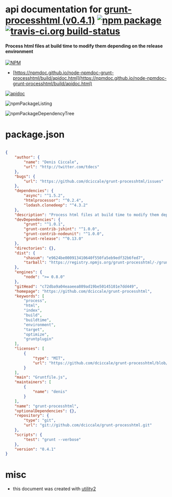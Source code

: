 # api documentation for  [grunt-processhtml (v0.4.1)](https://github.com/dciccale/grunt-processhtml)  [![npm package](https://img.shields.io/npm/v/npmdoc-grunt-processhtml.svg?style=flat-square)](https://www.npmjs.org/package/npmdoc-grunt-processhtml) [![travis-ci.org build-status](https://api.travis-ci.org/npmdoc/node-npmdoc-grunt-processhtml.svg)](https://travis-ci.org/npmdoc/node-npmdoc-grunt-processhtml)
#### Process html files at build time to modify them depending on the release environment

[![NPM](https://nodei.co/npm/grunt-processhtml.png?downloads=true&downloadRank=true&stars=true)](https://www.npmjs.com/package/grunt-processhtml)

- [https://npmdoc.github.io/node-npmdoc-grunt-processhtml/build/apidoc.html](https://npmdoc.github.io/node-npmdoc-grunt-processhtml/build/apidoc.html)

[![apidoc](https://npmdoc.github.io/node-npmdoc-grunt-processhtml/build/screenCapture.buildCi.browser.%252Ftmp%252Fbuild%252Fapidoc.html.png)](https://npmdoc.github.io/node-npmdoc-grunt-processhtml/build/apidoc.html)

![npmPackageListing](https://npmdoc.github.io/node-npmdoc-grunt-processhtml/build/screenCapture.npmPackageListing.svg)

![npmPackageDependencyTree](https://npmdoc.github.io/node-npmdoc-grunt-processhtml/build/screenCapture.npmPackageDependencyTree.svg)



# package.json

```json

{
    "author": {
        "name": "Denis Ciccale",
        "url": "http://twitter.com/tdecs"
    },
    "bugs": {
        "url": "https://github.com/dciccale/grunt-processhtml/issues"
    },
    "dependencies": {
        "async": "^1.5.2",
        "htmlprocessor": "^0.2.4",
        "lodash.clonedeep": "^4.3.2"
    },
    "description": "Process html files at build time to modify them depending on the release environment",
    "devDependencies": {
        "grunt": "^1.0.1",
        "grunt-contrib-jshint": "^1.0.0",
        "grunt-contrib-nodeunit": "^1.0.0",
        "grunt-release": "^0.13.0"
    },
    "directories": {},
    "dist": {
        "shasum": "e9624be000913410640f550fa5eb9edf32b6fed7",
        "tarball": "https://registry.npmjs.org/grunt-processhtml/-/grunt-processhtml-0.4.1.tgz"
    },
    "engines": {
        "node": ">= 0.8.0"
    },
    "gitHead": "c72dba9a04eaaeea809ad19be50145101e7dd449",
    "homepage": "https://github.com/dciccale/grunt-processhtml",
    "keywords": [
        "process",
        "html",
        "index",
        "build",
        "buildtime",
        "environment",
        "target",
        "optimize",
        "gruntplugin"
    ],
    "licenses": [
        {
            "type": "MIT",
            "url": "https://github.com/dciccale/grunt-processhtml/blob/master/LICENSE-MIT"
        }
    ],
    "main": "Gruntfile.js",
    "maintainers": [
        {
            "name": "denis"
        }
    ],
    "name": "grunt-processhtml",
    "optionalDependencies": {},
    "repository": {
        "type": "git",
        "url": "git://github.com/dciccale/grunt-processhtml.git"
    },
    "scripts": {
        "test": "grunt --verbose"
    },
    "version": "0.4.1"
}
```



# misc
- this document was created with [utility2](https://github.com/kaizhu256/node-utility2)
